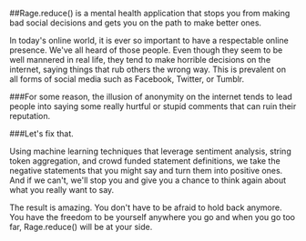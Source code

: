 ##Rage.reduce() is a mental health application that stops you from making bad social decisions and gets you on the path to make better ones. 

In today's online world, it is ever so important to have a respectable online presence. We've all heard of those people. Even though they seem to be well mannered in real life, they tend to make horrible decisions on the internet, saying things that rub others the wrong way. This is prevalent on all forms of social media such as Facebook, Twitter, or Tumblr. 

###For some reason, the illusion of anonymity on the internet tends to lead people into saying some really hurtful or stupid comments that can ruin their reputation.

###Let's fix that.

Using machine learning techniques that leverage sentiment analysis, string token aggregation, and crowd funded statement definitions, we take the negative statements that you might say and turn them into positive ones. And if we can't, we'll stop you and give you a chance to think again about what you really want to say. 

The result is amazing. You don't have to be afraid to hold back anymore. You have the freedom to be yourself anywhere you go and when you go too far, Rage.reduce() will be at your side. 
